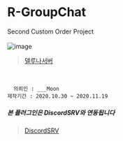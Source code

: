 # R-GroupChat
Second Custom Order Project   
</br>
![image](https://user-images.githubusercontent.com/56511728/99586615-51d7f580-2a2b-11eb-9923-186426b8e15f.png)
</br>
   > [델루나서버](https://cafe.naver.com/dellunatown)
</br>

```
  의뢰인 : ___Moon
제작기간 : 2020.10.30 ~ 2020.11.19 
```

##### 본 플러그인은 DiscordSRV와 연동됩니다
> [DiscordSRV](https://github.com/DiscordSRV/DiscordSRV)
</br>

